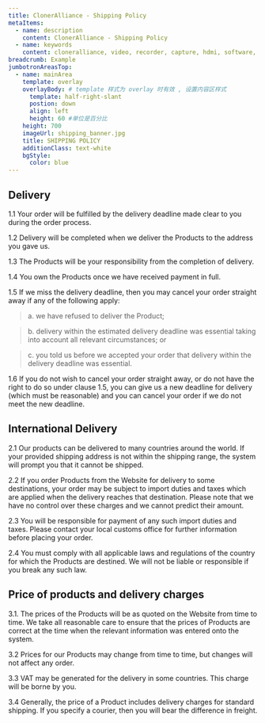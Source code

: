 ```yaml
---
title: ClonerAlliance - Shipping Policy
metaItems:
  - name: description
    content: ClonerAlliance - Shipping Policy
  - name: keywords
    content: cloneralliance, video, recorder, capture, hdmi, software, 4k, live stream, shipping policy
breadcrumb: Example
jumbotronAreasTop:
  - name: mainArea
    template: overlay
    overlayBody: # template 样式为 overlay 时有效 , 设置内容区样式
      template: half-right-slant
      postion: down
      align: left
      height: 60 #单位是百分比     
    height: 700   
    imageUrl: shipping_banner.jpg
    title: SHIPPING POLICY
    additionClass: text-white
    bgStyle:
      color: blue
---
```

## Delivery

1.1 Your order will be fulfilled by the delivery deadline made clear to you during the order process.

1.2 Delivery will be completed when we deliver the Products to the address you gave us.

1.3 The Products will be your responsibility from the completion of delivery.

1.4 You own the Products once we have received payment in full.

1.5 If we miss the delivery deadline, then you may cancel your order straight away if any of the following apply:

> a. we have refused to deliver the Product;

> b. delivery within the estimated delivery deadline was essential taking into account all relevant circumstances; or

> c. you told us before we accepted your order that delivery within the delivery deadline was essential.

1.6 If you do not wish to cancel your order straight away, or do not have the right to do so under clause 1.5, you can give us a new deadline for delivery (which must be reasonable) and you can cancel your order if we do not meet the new deadline.

## International Delivery

2.1 Our products can be delivered to many countries around the world. If your provided shipping address is not within the shipping range, the system will prompt you that it cannot be shipped.

2.2 If you order Products from the Website for delivery to some destinations, your order may be subject to import duties and taxes which are applied when the delivery reaches that destination. Please note that we have no control over these charges and we cannot predict their amount.

2.3 You will be responsible for payment of any such import duties and taxes. Please contact your local customs office for further information before placing your order.

2.4 You must comply with all applicable laws and regulations of the country for which the Products are destined. We will not be liable or responsible if you break any such law.

## Price of products and delivery charges

3.1. The prices of the Products will be as quoted on the Website from time to time. We take all reasonable care to ensure that the prices of Products are correct at the time when the relevant information was entered onto the system.

3.2 Prices for our Products may change from time to time, but changes will not affect any order.

3.3 VAT may be generated for the delivery in some countries. This charge will be borne by you.

3.4 Generally, the price of a Product includes delivery charges for standard shipping. If you specify a courier, then you will bear the difference in freight.



